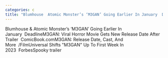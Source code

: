 ```yaml
---
categories: c
title: "Blumhouse  Atomic Monster’s ‘M3GAN’ Going Earlier In January  Deadline"
---
```

Blumhouse & Atomic Monster’s ‘M3GAN’ Going Earlier In January&nbsp;&nbsp;DeadlineM3GAN: Viral Horror Movie Gets New Release Date After Trailer&nbsp;&nbsp;ComicBook.comM3GAN: Release Date, Cast, And More&nbsp;&nbsp;/FilmUniversal Shifts "M3GAN" Up To First Week In 2023&nbsp;&nbsp;ForbesSpooky trailer